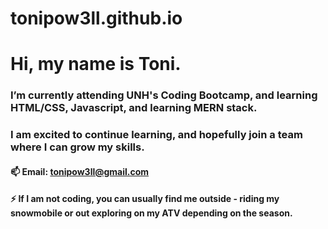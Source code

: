 # tonipow3ll.github.io
# Hi, my name is Toni. 

### I’m currently attending UNH's Coding Bootcamp, and learning HTML/CSS, Javascript, and learning MERN stack. 

### I am excited to continue learning, and hopefully join a team where I can grow my skills. 

#### 📫 Email: tonipow3ll@gmail.com

#### ⚡ If I am not coding, you can usually find me outside - riding my snowmobile or out exploring on my ATV depending on the season. 